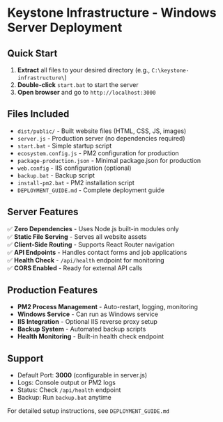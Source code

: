 # Keystone Infrastructure - Windows Server Deployment

## Quick Start

1. **Extract** all files to your desired directory (e.g., `C:\keystone-infrastructure\`)
2. **Double-click** `start.bat` to start the server
3. **Open browser** and go to `http://localhost:3000`

## Files Included

- `dist/public/` - Built website files (HTML, CSS, JS, images)
- `server.js` - Production server (no dependencies required)
- `start.bat` - Simple startup script
- `ecosystem.config.js` - PM2 configuration for production
- `package-production.json` - Minimal package.json for production
- `web.config` - IIS configuration (optional)
- `backup.bat` - Backup script
- `install-pm2.bat` - PM2 installation script
- `DEPLOYMENT_GUIDE.md` - Complete deployment guide

## Server Features

✅ **Zero Dependencies** - Uses Node.js built-in modules only  
✅ **Static File Serving** - Serves all website assets  
✅ **Client-Side Routing** - Supports React Router navigation  
✅ **API Endpoints** - Handles contact forms and job applications  
✅ **Health Check** - `/api/health` endpoint for monitoring  
✅ **CORS Enabled** - Ready for external API calls  

## Production Features

- **PM2 Process Management** - Auto-restart, logging, monitoring
- **Windows Service** - Can run as Windows service
- **IIS Integration** - Optional IIS reverse proxy setup
- **Backup System** - Automated backup scripts
- **Health Monitoring** - Built-in health check endpoint

## Support

- Default Port: **3000** (configurable in server.js)
- Logs: Console output or PM2 logs
- Status: Check `/api/health` endpoint
- Backup: Run `backup.bat` anytime

For detailed setup instructions, see `DEPLOYMENT_GUIDE.md`
